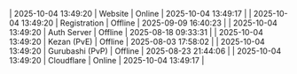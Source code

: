 | 2025-10-04 13:49:20 | Website | Online | 2025-10-04 13:49:17 |
| 2025-10-04 13:49:20 | Registration | Offline | 2025-09-09 16:40:23 |
| 2025-10-04 13:49:20 | Auth Server | Offline | 2025-08-18 09:33:31 |
| 2025-10-04 13:49:20 | Kezan (PvE) | Offline | 2025-08-03 17:58:02 |
| 2025-10-04 13:49:20 | Gurubashi (PvP) | Offline | 2025-08-23 21:44:06 |
| 2025-10-04 13:49:20 | Cloudflare | Online | 2025-10-04 13:49:17 |
